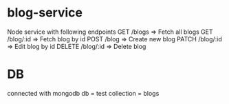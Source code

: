 # blog-service
Node service with following endpoints
GET /blogs => Fetch all blogs
GET /blog/:id => Fetch blog by id
POST /blog => Create new blog
PATCH /blog/:id => Edit blog by id
DELETE /blog/:id => Delete blog 

# DB
connected with mongodb
db = test
collection = blogs